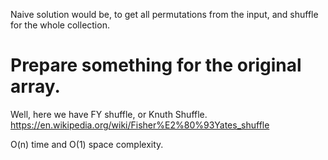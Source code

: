 
Naive solution would be,  to get all permutations from the input, and shuffle for the whole collection.   

Prepare something for the original array.   
================================================

Well, here we have FY shuffle, or Knuth Shuffle.   
https://en.wikipedia.org/wiki/Fisher%E2%80%93Yates_shuffle    

O(n) time and O(1) space complexity.     

